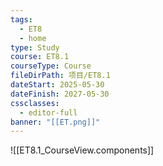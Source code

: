 ```yaml
---
tags:
  - ET8
  - home
type: Study
course: ET8.1
courseType: Course
fileDirPath: 项目/ET8.1
dateStart: 2025-05-30
dateFinish: 2027-05-30
cssclasses:
  - editor-full
banner: "[[ET.png]]"
---
```

![[ET8.1_CourseView.components]]